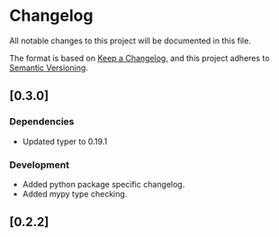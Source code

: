 # Changelog

All notable changes to this project will be documented in this file.

The format is based on [Keep a Changelog](https://keepachangelog.com/en/1.0.0/),
and this project adheres to [Semantic Versioning](https://semver.org/spec/v2.0.0.html).


## [0.3.0]

### Dependencies

- Updated typer to 0.19.1

### Development

- Added python package specific changelog.
- Added mypy type checking.


## [0.2.2]

